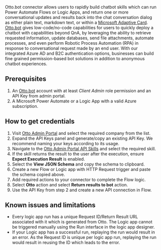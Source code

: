 Otto.bot connector allows users to rapidly build chatbot skills which can run Power Automate Flows or Logic Apps, and return one or more conversational updates and results back into the chat conversation dialog as either plain text, markdown text, or within a [Microsoft Adaptive Card](https://adaptivecards.io). [Otto.bot](https://otto.bot) gives low-code/no-code capabilities for users to quickly deploy a chatbot with capabilities beyond QnA, by leveraging the ability to retrieve requested information, update databases, send file attachments, automate processes, and even perform Robotic Process Automation (RPA) in response to conversational request made by an end user. With our integrated Azure AD and B2C authentication options, businesses can build fine grained permission-based bot solutions in addition to anonymous chatbot experiences.

## Prerequisites

1. An [Otto.bot](https://otto.bot) account with at least _Client Admin_ role permission and an API Key from admin portal.
2. A Microsoft Power Automate or a Logic App with a valid Azure subscription.

## How to get credentials

1. Visit [Otto Admin Portal](https://admin.otto.bot/companies) and select the required company from the list.
2. Expand the API Keys panel and generate/copy an existing API Key. We recommend naming your keys according to its usage.
3. Navigate to the [Otto Admin Portal API Skills](https://admin.otto.bot/skills?skillType=apiSkill) and select the required skill.
4. If the skill returns the result to the user after the execution, ensure **Expect Execution Result** is enabled.
5. Select the **View JSON Schema** and copy the schema to clipboard.
6. Create a new Flow or Logic app with HTTP Request trigger and paste the schema copied above.
7. Add required actions to your connector to complete the Flow logic.
8. Select **Otto** action and select **Return results to bot** action.
9. Use the API Key from step 2 and create a new API connection in Flow.

## Known issues and limitations

- Every logic app run has a unique Request ID/Return Result URL associated with it which is generated from Otto. The Logic app cannot be triggered manually using the Run interface in the logic app designer.
- If your Logic app has a successful run, replaying the run would result in an error. As the Request ID is unique per logic app run, replaying the run would result in reusing the ID which leads to the error.